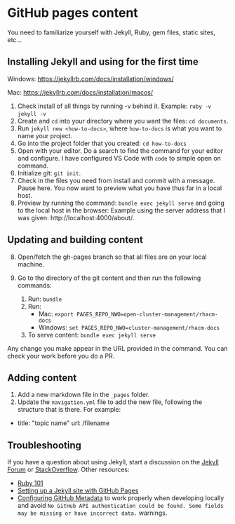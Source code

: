 # GitHub pages content

You need to familiarize yourself with Jekyll, Ruby, gem files, static sites, etc...

## Installing Jekyll and using for the first time

Windows: https://jekyllrb.com/docs/installation/windows/

Mac: https://jekyllrb.com/docs/installation/macos/

1. Check install of all things by running -v behind it. Example: `ruby -v` `jekyll -v`
2. Create and `cd` into your directory where you want the files: `cd documents`.
3. Run `jekyll new <how-to-docs>`, where `how-to-docs` is what you want to name your project.
4. Go into the project folder that you created: `cd how-to-docs`
5. Open with your editor. Do a search to find the command for your editor and configure. I have configured VS Code with `code` to simple open on command.
6. Initialize git: `git init`.
7. Check in the files you need from install and commit with a message. Pause here. You now want to preview what you have thus far in a local host.
8. Preview by running the command: `bundle exec jekyll serve` and going to the local host in the browser: Example using the server address that I was given: http://localhost:4000/about/.

## Updating and building content

8. Open/fetch the gh-pages branch so that all files are on your local machine.
9. Go to the directory of the git content and then run the following commands: 

    1. Run: `bundle`
    2. Run: 
       * Mac: `export PAGES_REPO_NWO=open-cluster-management/rhacm-docs`
       * Windows: `set PAGES_REPO_NWO=cluster-management/rhacm-docs` 
    3. To serve content: `bundle exec jekyll serve`

Any change you make appear in the URL provided in the command. You can check your work before you do a PR. 

## Adding content

1. Add a new markdown file in the `_pages` folder.
2. Update the `navigation.yml` file to add the new file, following the structure that is there. For example: 

- title: "topic name"
  url: /filename

## Troubleshooting

If you have a question about using Jekyll, start a discussion on the [Jekyll Forum](https://talk.jekyllrb.com/) or [StackOverflow](https://stackoverflow.com/questions/tagged/jekyll). Other resources:

- [Ruby 101](https://jekyllrb.com/docs/ruby-101/)
- [Setting up a Jekyll site with GitHub Pages](https://jekyllrb.com/docs/github-pages/)
- [Configuring GitHub Metadata](https://github.com/jekyll/github-metadata/blob/master/docs/configuration.md#configuration) to work properly when developing locally and avoid `No GitHub API authentication could be found. Some fields may be missing or have incorrect data.` warnings.
